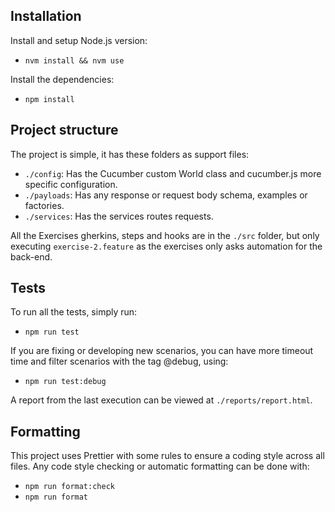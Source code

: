 ## Installation

Install and setup Node.js version:

- `nvm install && nvm use`

Install the dependencies:

- `npm install`

## Project structure

The project is simple, it has these folders as support files:

- `./config`: Has the Cucumber custom World class and cucumber.js more specific configuration. 
- `./payloads`: Has any response or request body schema, examples or factories.
- `./services`: Has the services routes requests.

All the Exercises gherkins, steps and hooks are in the `./src` folder, but only executing `exercise-2.feature` as the exercises only asks automation for the back-end.

## Tests

To run all the tests, simply run: 

- `npm run test`

If you are fixing or developing new scenarios, you can have more timeout time and filter scenarios with the tag @debug, using:

- `npm run test:debug`

A report from the last execution can be viewed at `./reports/report.html`.

## Formatting

This project uses Prettier with some rules to ensure a coding style across all files. Any code style checking or automatic formatting can be done with:

- `npm run format:check`
- `npm run format`
